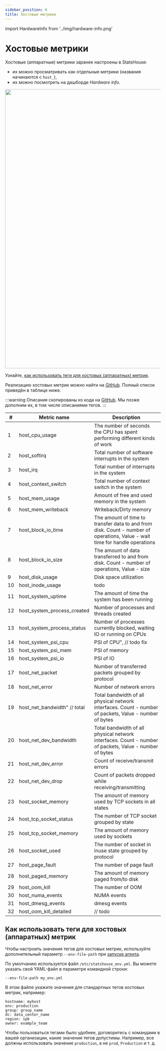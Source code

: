 ```yaml
---
sidebar_position: 6
title: Хостовые метрики
---
```


import HardwareInfo from '../img/hardware-info.png'

# Хостовые метрики

Хостовые (аппаратные) метрики заранее настроены в StatsHouse:
* их можно просматривать как отдельные метрики (названия начинаются с `host_`),
* их можно посмотреть на дашборде _Hardware info_.

<img src={HardwareInfo} width="900"/>

Узнайте, 
[как использовать теги для хостовых (аппаратных) метрик](#как-использовать-теги-для-хостовых-аппаратных-метрик).

Реализацию хостовых метрик можно найти на
[GitHub](https://github.com/VKCOM/statshouse/blob/1c45de2c5ecee27a767a4821ed85315c1a0dff49/internal/format/predefined_hardware.go#L37).
Полный список приведён в таблице ниже.

:::warning
Описания скопированы из кода на
[GitHub](https://github.com/VKCOM/statshouse/blob/1c45de2c5ecee27a767a4821ed85315c1a0dff49/internal/forma/predefined_hardware.go#L37).
Мы позже дополним их, в том числе описаниями тегов.
:::

| #  | Metric name                  | Description                                                                                                                 |
|----|------------------------------|-----------------------------------------------------------------------------------------------------------------------------|
| 1  | host_cpu_usage               | The number of seconds the CPU has spent performing different kinds of work                                                  |
| 2  | host_softirq                 | Total number of software interrupts in the system                                                                           |
| 3  | host_irq                     | Total number of interrupts in the system                                                                                    |
| 4  | host_context_switch          | Total number of context switch in the system                                                                                |
| 5  | host_mem_usage               | Amount of free and used memory in the system                                                                                |
| 6  | host_mem_writeback           | Writeback/Dirty memory                                                                                                      |
| 7  | host_block_io_time           | The amount of time to transfer data to and from disk. Count - number of operations, Value - wait time for handle operations |
| 8  | host_block_io_size           | The amount of data transferred to and from disk. Count - number of operations, Value - size                                 |
| 9  | host_disk_usage              | Disk space utilization                                                                                                      |
| 10 | host_inode_usage             | todo                                                                                                                          |
| 11 | host_system_uptime           | The amount of time the system has been running                                                                              |
| 12 | host_system_process_created  | Number of processes and threads created                                                                                     |
| 13 | host_system_process_status   | Number of processes currently blocked, waiting IO or running on CPUs                                                        |
| 14 | host_system_psi_cpu          | PSI of CPU", // todo fix                                                                                                    |
| 15 | host_system_psi_mem          | PSI of memory                                                                                                               |
| 16 | host_system_psi_io           | PSI of IO                                                                                                                   |
| 17 | host_net_packet              | Number of transferred packets grouped by protocol                                                                           |
| 18 | host_net_error               | Number of network errors                                                                                                    |
| 19 | host_net_bandwidth" // total | Total bandwidth of all physical network interfaces. Count - number of packets, Value - number of bytes                      |
| 20 | host_net_dev_bandwidth       | Total bandwidth of all physical network interfaces. Count - number of packets, Value - number of bytes                      |
| 21 | host_net_dev_error           | Count of receive/transmit errors                                                                                            |
| 22 | host_net_dev_drop            | Count of packets dropped while receiving/transmitting                                                                       |
| 23 | host_socket_memory           | The amount of memory used by TCP sockets in all states                                                                      |
| 24 | host_tcp_socket_status       | The number of TCP socket grouped by state                                                                                   |
| 25 | host_tcp_socket_memory       | The amount of memory used by sockets                                                                                        |
| 26 | host_socket_used             | The number of socket in inuse state grouped by protocol                                                                     |
| 27 | host_page_fault              | The number of page fault                                                                                                    |
| 28 | host_paged_memory            | The amount of memory paged from/to disk                                                                                     |
| 29 | host_oom_kill                | The number of OOM                                                                                                           |
| 30 | host_numa_events             | NUMA events                                                                                                                 |
| 31 | host_dmesg_events            | dmesg events                                                                                                                |
| 32 | host_oom_kill_detailed       | // todo                                                                                                                     |

## Как использовать теги для хостовых (аппаратных) метрик

Чтобы настроить значения тегов для хостовых метрик, используйте дополнительный параметр `--env-file-path`
при [запуске агента](install.md#агенты).

По умолчанию используется файл `/etc/statshouse_env.yml`. 
Вы можете указать свой YAML-файл в параметре командной строки:

```
--env-file-path my_env.yml
```

В этом файле укажите значения для стандартных тегов хостовых метрик, например:

```
hostname: myhost
env: production
group: group_name
dc: data_center_name
region: spb
owner: example_team
```

Чтобы пользоваться тегами было удобнее, договоритесь с командами в вашей организации,
какие значения тегов допустимы.
Например, все должны использовать значение `production`, а не `prod`, `Production` и т. д.
